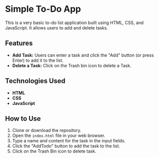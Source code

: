 # Simple To-Do App

This is a very basic to-do list application built using HTML, CSS, and JavaScript.  It allows users to add and delete tasks.

## Features

*   **Add Task:**  Users can enter a task and click the "Add" button (or press Enter) to add it to the list.
*   **Delete a Task:** Click on the Trash bin icon to delete a Task.

## Technologies Used

*   **HTML**
*   **CSS**  
*   **JavaScript** 

## How to Use

1.  Clone or download the repository.
2.  Open the `index.html` file in your web browser.
3.  Type a name and content for the task in the  input fields.
4.  Click the "AddTodo" button  to add the task to the list.
5.  Click on the Trash Bin icon to delete task.
